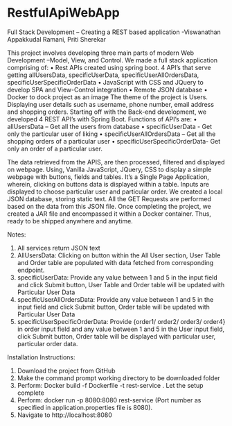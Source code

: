 # RestfulApiWebApp
Full Stack Development – Creating a REST based application
 -Viswanathan Appakkudal Ramani, Priti Sherekar

This project involves developing three main parts of modern Web Development –Model, View, and Control. We made a full stack application comprising of:
•	Rest APIs created using spring boot. 4 API’s that serve getting allUsersData, specificUserData, specificUserAllOrdersData, specificUserSpecificOrderData
•	JavaScript with CSS and JQuery to develop SPA and View-Control integration
•	Remote JSON database 
•	Docker to dock project as an image
The theme of the project is Users. Displaying user details such as username, phone number, email address and shopping orders.
Starting off with the Back-end development, we developed 4 REST API’s with Spring Boot. Functions of API’s are:
•	allUsersData – Get all the users from database 
•	specificUserData -  Get only the particular user of liking
•	specificUserAllOrdersData – Get all the shopping orders of  a particular user
•	specificUserSpecificOrderData- Get only an order of a particular user.

The data retrieved from the APIS, are then processed, filtered and displayed on webpage. Using, Vanilla JavaScript, JQuery, CSS to display a simple webpage with buttons, fields and tables. It’s a Single Page Application, wherein, clicking on buttons data is displayed within a table. Inputs are displayed to choose particular user and particular order.
We created a local JSON database, storing static text. All the GET Requests are performed based on the data from this JSON file. 
Once completing the project, we created a JAR file and encompassed it within a Docker container. Thus, ready to be shipped anywhere and anytime.

Notes: 
1)	All services return JSON text
2)	AllUsersData: Clicking on button within the All User section, User Table and Order table are populated with data fetched from corresponding endpoint.
3)	specificUserData: Provide any value between 1 and 5 in the input field and click Submit button, User Table and Order table will be updated with Particular User Data
4)	specificUserAllOrdersData: Provide any value between 1 and 5 in the input field and click Submit button, Order table will be updated with Particular User Data
5)	specificUserSpecificOrderData: Provide {order1/ order2/ order3/ order4} in order input field and any value between 1 and 5 in the User input field, click Submit button, Order table will be displayed with particular user, particular order data.

Installation Instructions:
1)	Download the project from GitHub
2)	Make the command prompt working directory to be downloaded folder
3)	Perform: Docker build -f Dockerfile -t rest-service . Let the setup complete
4)	Perform: docker run -p 8080:8080 rest-service (Port number as specified in application.properties file is 8080).
5)	Navigate to http://localhost:8080

